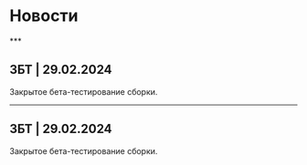 # Новости

\*\*\*
## ЗБТ | 29.02.2024
Закрытое бета-тестирование сборки.

---------------
## ЗБТ | 29.02.2024
Закрытое бета-тестирование сборки.
